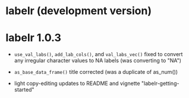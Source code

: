# labelr (development version)

# labelr 1.0.3

* `use_val_labs()`, `add_lab_cols()`, and `val_labs_vec()` fixed to convert any irregular character values to NA labels (was converting to "NA")

* `as_base_data_frame()` title corrected (was a duplicate of as_num())

* light copy-editing updates to README and vignette "labelr-getting-started" 
